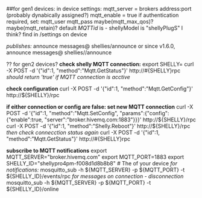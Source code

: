 

##for gen1 devices:
in device settings:
    mqtt_server = brokers address:port (probably dynabically assigned?)
    mqtt_enable = true
if authentication required, set:
    mqtt_user
    mqtt_pass
    maybe(mqtt_max_qos)?
    maybe(mqtt_retain)?
default *MQTTid* is <shellyModel>-<deviceId>
shellyModel is "shellyPlugS" I think?
find <deviceId> in /settings on device

*publishes:*
announce messages@
    shellies/announce
    or since v1.6.0, announce messages@
    shellies/<mqttId>/announce






?? for gen2 devices?
**check shelly MQTT connection:**
    export SHELLY=<deviceIPaddress>
    curl -X POST -d '{"id":1, "method":"Mqtt.GetStatus"}' http://#{SHELLY}rpc
    *should return 'true' if MQTT connection is acctive*

**check configuration**
    curl -X POST -d '{"id":1, "method":"Mqtt.GetConfig"}' http://${SHELLY}/rpc

**if either connection or config are false: set new MQTT connection**
    curl -X POST -d '{"id":1, "method":"Mqtt.SetConfig", "params":{"config":{"enable":true, "server":"broker.hivemq.com:1883"}}}' http://${SHELLY}/rpc
    curl -X POST -d '{"id":1, "method":"Shelly.Reboot"}' http://${SHELLY}/rpc
    *then check connecction status again*
    curl -X POST -d '{"id":1, "method":"Mqtt.GetStatus"}' http://#{SHELLY}rpc 

**subscribe to MQTT notifications**
    export MQTT_SERVER="broker.hivemq.com"
    export MQTT_PORT=1883
    export SHELLY_ID="shellypro4pm-f008d1d8b8b8" # The <shelly-id> of your device
    *for notifications:*
    mosquitto_sub -h ${MQTT_SERVER} -p ${MQTT_PORT} -t ${SHELLY_ID}/events/rpc
    *for messages on connection - disconnection*
    mosquitto_sub -h ${MQTT_SERVER} -p ${MQTT_PORT} -t ${SHELLY_ID}/online

